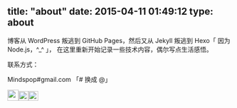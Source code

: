 title: "about"
date: 2015-04-11 01:49:12
type: about
---
博客从 WordPress 叛逃到 GitHub Pages，然后又从 Jekyll 叛逃到 Hexo「 因为 Node.js，^_^ 」， 在这里重新开始记录一些技术内容，偶尔写点生活感悟。

联系方式：

Mindspop#gmail.com 「# 换成 @」


<a href="http://weibo.com/mindspop/" title="Mindspop's weibo" class="profile-link" target="_blank"><img src="http://www.weibo.com/favicon.ico" alt="" width="25"/></a><a href="http://www.douban.com/people/mindspop/" target="_blank" class="profile-link" title="Mindspop's douban"><img src="http://www.douban.com/favicon.ico" alt="" width="22"/></a><a href="https://github.com/mindspop" title="Mindspop's GitHub" class="profile-link" target="_blank"><img src="http://www.github.com/favicon.ico" alt="" width="22"/></a>